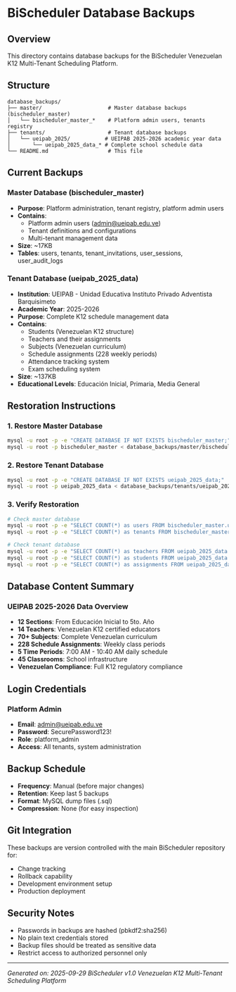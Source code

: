# BiScheduler Database Backups

## Overview
This directory contains database backups for the BiScheduler Venezuelan K12 Multi-Tenant Scheduling Platform.

## Structure
```
database_backups/
├── master/                     # Master database backups (bischeduler_master)
│   └── bischeduler_master_*    # Platform admin users, tenants registry
├── tenants/                    # Tenant database backups
│   └── ueipab_2025/           # UEIPAB 2025-2026 academic year data
│       └── ueipab_2025_data_* # Complete school schedule data
└── README.md                   # This file
```

## Current Backups

### Master Database (bischeduler_master)
- **Purpose**: Platform administration, tenant registry, platform admin users
- **Contains**:
  - Platform admin users (admin@ueipab.edu.ve)
  - Tenant definitions and configurations
  - Multi-tenant management data
- **Size**: ~17KB
- **Tables**: users, tenants, tenant_invitations, user_sessions, user_audit_logs

### Tenant Database (ueipab_2025_data)
- **Institution**: UEIPAB - Unidad Educativa Instituto Privado Adventista Barquisimeto
- **Academic Year**: 2025-2026
- **Purpose**: Complete K12 schedule management data
- **Contains**:
  - Students (Venezuelan K12 structure)
  - Teachers and their assignments
  - Subjects (Venezuelan curriculum)
  - Schedule assignments (228 weekly periods)
  - Attendance tracking system
  - Exam scheduling system
- **Size**: ~137KB
- **Educational Levels**: Educación Inicial, Primaria, Media General

## Restoration Instructions

### 1. Restore Master Database
```bash
mysql -u root -p -e "CREATE DATABASE IF NOT EXISTS bischeduler_master;"
mysql -u root -p bischeduler_master < database_backups/master/bischeduler_master_[timestamp].sql
```

### 2. Restore Tenant Database
```bash
mysql -u root -p -e "CREATE DATABASE IF NOT EXISTS ueipab_2025_data;"
mysql -u root -p ueipab_2025_data < database_backups/tenants/ueipab_2025/ueipab_2025_data_[timestamp].sql
```

### 3. Verify Restoration
```bash
# Check master database
mysql -u root -p -e "SELECT COUNT(*) as users FROM bischeduler_master.users;"
mysql -u root -p -e "SELECT COUNT(*) as tenants FROM bischeduler_master.tenants;"

# Check tenant database
mysql -u root -p -e "SELECT COUNT(*) as teachers FROM ueipab_2025_data.teachers;"
mysql -u root -p -e "SELECT COUNT(*) as students FROM ueipab_2025_data.students;"
mysql -u root -p -e "SELECT COUNT(*) as assignments FROM ueipab_2025_data.schedule_assignments;"
```

## Database Content Summary

### UEIPAB 2025-2026 Data Overview
- **12 Sections**: From Educación Inicial to 5to. Año
- **14 Teachers**: Venezuelan K12 certified educators
- **70+ Subjects**: Complete Venezuelan curriculum
- **228 Schedule Assignments**: Weekly class periods
- **5 Time Periods**: 7:00 AM - 10:40 AM daily schedule
- **45 Classrooms**: School infrastructure
- **Venezuelan Compliance**: Full K12 regulatory compliance

## Login Credentials

### Platform Admin
- **Email**: admin@ueipab.edu.ve
- **Password**: SecurePassword123!
- **Role**: platform_admin
- **Access**: All tenants, system administration

## Backup Schedule
- **Frequency**: Manual (before major changes)
- **Retention**: Keep last 5 backups
- **Format**: MySQL dump files (.sql)
- **Compression**: None (for easy inspection)

## Git Integration
These backups are version controlled with the main BiScheduler repository for:
- Change tracking
- Rollback capability
- Development environment setup
- Production deployment

## Security Notes
- Passwords in backups are hashed (pbkdf2:sha256)
- No plain text credentials stored
- Backup files should be treated as sensitive data
- Restrict access to authorized personnel only

---
*Generated on: 2025-09-29*
*BiScheduler v1.0*
*Venezuelan K12 Multi-Tenant Scheduling Platform*